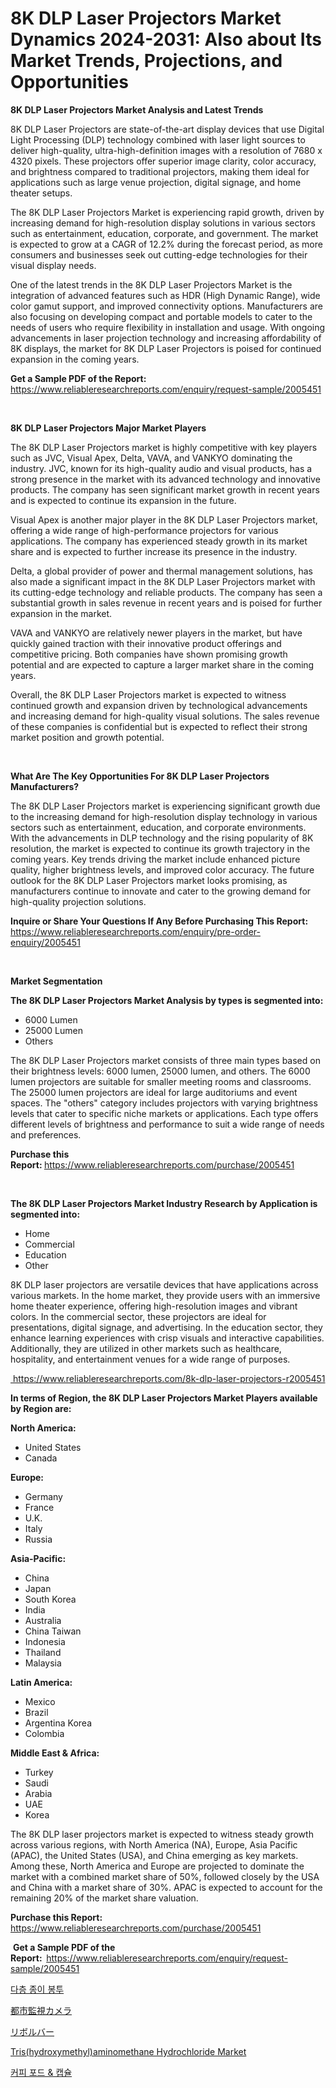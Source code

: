 <p><h1>8K DLP Laser Projectors Market Dynamics 2024-2031: Also about Its Market Trends, Projections, and Opportunities</h1></p><p><strong>8K DLP Laser Projectors Market Analysis and Latest Trends</strong></p>
<p><p>8K DLP Laser Projectors are state-of-the-art display devices that use Digital Light Processing (DLP) technology combined with laser light sources to deliver high-quality, ultra-high-definition images with a resolution of 7680 x 4320 pixels. These projectors offer superior image clarity, color accuracy, and brightness compared to traditional projectors, making them ideal for applications such as large venue projection, digital signage, and home theater setups.</p><p>The 8K DLP Laser Projectors Market is experiencing rapid growth, driven by increasing demand for high-resolution display solutions in various sectors such as entertainment, education, corporate, and government. The market is expected to grow at a CAGR of 12.2% during the forecast period, as more consumers and businesses seek out cutting-edge technologies for their visual display needs.</p><p>One of the latest trends in the 8K DLP Laser Projectors Market is the integration of advanced features such as HDR (High Dynamic Range), wide color gamut support, and improved connectivity options. Manufacturers are also focusing on developing compact and portable models to cater to the needs of users who require flexibility in installation and usage. With ongoing advancements in laser projection technology and increasing affordability of 8K displays, the market for 8K DLP Laser Projectors is poised for continued expansion in the coming years.</p></p>
<p><strong>Get a Sample PDF of the Report:&nbsp;</strong> <a href="https://www.reliableresearchreports.com/enquiry/request-sample/2005451">https://www.reliableresearchreports.com/enquiry/request-sample/2005451</a></p>
<p>&nbsp;</p>
<p><strong>8K DLP Laser Projectors Major Market Players</strong></p>
<p><p>The 8K DLP Laser Projectors market is highly competitive with key players such as JVC, Visual Apex, Delta, VAVA, and VANKYO dominating the industry. JVC, known for its high-quality audio and visual products, has a strong presence in the market with its advanced technology and innovative products. The company has seen significant market growth in recent years and is expected to continue its expansion in the future.</p><p>Visual Apex is another major player in the 8K DLP Laser Projectors market, offering a wide range of high-performance projectors for various applications. The company has experienced steady growth in its market share and is expected to further increase its presence in the industry.</p><p>Delta, a global provider of power and thermal management solutions, has also made a significant impact in the 8K DLP Laser Projectors market with its cutting-edge technology and reliable products. The company has seen a substantial growth in sales revenue in recent years and is poised for further expansion in the market.</p><p>VAVA and VANKYO are relatively newer players in the market, but have quickly gained traction with their innovative product offerings and competitive pricing. Both companies have shown promising growth potential and are expected to capture a larger market share in the coming years.</p><p>Overall, the 8K DLP Laser Projectors market is expected to witness continued growth and expansion driven by technological advancements and increasing demand for high-quality visual solutions. The sales revenue of these companies is confidential but is expected to reflect their strong market position and growth potential.</p></p>
<p>&nbsp;</p>
<p><strong>What Are The Key Opportunities For 8K DLP Laser Projectors Manufacturers?</strong></p>
<p><p>The 8K DLP Laser Projectors market is experiencing significant growth due to the increasing demand for high-resolution display technology in various sectors such as entertainment, education, and corporate environments. With the advancements in DLP technology and the rising popularity of 8K resolution, the market is expected to continue its growth trajectory in the coming years. Key trends driving the market include enhanced picture quality, higher brightness levels, and improved color accuracy. The future outlook for the 8K DLP Laser Projectors market looks promising, as manufacturers continue to innovate and cater to the growing demand for high-quality projection solutions.</p></p>
<p><strong>Inquire or Share Your Questions If Any Before Purchasing This Report:</strong> <a href="https://www.reliableresearchreports.com/enquiry/pre-order-enquiry/2005451">https://www.reliableresearchreports.com/enquiry/pre-order-enquiry/2005451</a></p>
<p>&nbsp;</p>
<p><strong>Market Segmentation</strong></p>
<p><strong>The 8K DLP Laser Projectors Market Analysis by types is segmented into:</strong></p>
<p><ul><li>6000 Lumen</li><li>25000 Lumen</li><li>Others</li></ul></p>
<p><p>The 8K DLP Laser Projectors market consists of three main types based on their brightness levels: 6000 lumen, 25000 lumen, and others. The 6000 lumen projectors are suitable for smaller meeting rooms and classrooms. The 25000 lumen projectors are ideal for large auditoriums and event spaces. The "others" category includes projectors with varying brightness levels that cater to specific niche markets or applications. Each type offers different levels of brightness and performance to suit a wide range of needs and preferences.</p></p>
<p><strong>Purchase this Report:&nbsp;</strong><a href="https://www.reliableresearchreports.com/purchase/2005451">https://www.reliableresearchreports.com/purchase/2005451</a></p>
<p>&nbsp;</p>
<p><strong>The 8K DLP Laser Projectors Market Industry Research by Application is segmented into:</strong></p>
<p><ul><li>Home</li><li>Commercial</li><li>Education</li><li>Other</li></ul></p>
<p><p>8K DLP laser projectors are versatile devices that have applications across various markets. In the home market, they provide users with an immersive home theater experience, offering high-resolution images and vibrant colors. In the commercial sector, these projectors are ideal for presentations, digital signage, and advertising. In the education sector, they enhance learning experiences with crisp visuals and interactive capabilities. Additionally, they are utilized in other markets such as healthcare, hospitality, and entertainment venues for a wide range of purposes.</p></p>
<p><a href="https://www.reliableresearchreports.com/8k-dlp-laser-projectors-r2005451">&nbsp;https://www.reliableresearchreports.com/8k-dlp-laser-projectors-r2005451</a></p>
<p><strong>In terms of Region, the 8K DLP Laser Projectors Market Players available by Region are:</strong></p>
<p>
    <p> <strong> North America: </strong>
        <ul>
            <li>United States</li>
            <li>Canada</li>
        </ul>
        </p> 
    <p> <strong> Europe: </strong>
        <ul>
            <li>Germany</li>
            <li>France</li>
            <li>U.K.</li>
            <li>Italy</li>
            <li>Russia</li>
        </ul>
        </p> 
    <p> <strong> Asia-Pacific: </strong>
        <ul>
            <li>China</li>
            <li>Japan</li>
            <li>South Korea</li>
            <li>India</li>
            <li>Australia</li>
            <li>China Taiwan</li>
            <li>Indonesia</li>
            <li>Thailand</li>
            <li>Malaysia</li>
        </ul>
        </p> 
    <p> <strong> Latin America: </strong>
        <ul>
            <li>Mexico</li>
            <li>Brazil</li>
            <li>Argentina Korea</li>
            <li>Colombia</li>
        </ul>
        </p> 
    <p> <strong> Middle East & Africa: </strong>
        <ul>
            <li>Turkey</li>
            <li>Saudi</li>
            <li>Arabia</li>
            <li>UAE</li>
            <li>Korea</li>
        </ul>
    </p>
    </p>
<p><p>The 8K DLP laser projectors market is expected to witness steady growth across various regions, with North America (NA), Europe, Asia Pacific (APAC), the United States (USA), and China emerging as key markets. Among these, North America and Europe are projected to dominate the market with a combined market share of 50%, followed closely by the USA and China with a market share of 30%. APAC is expected to account for the remaining 20% of the market share valuation.</p></p>
<p><strong>Purchase this Report: </strong><a href="https://www.reliableresearchreports.com/purchase/2005451">https://www.reliableresearchreports.com/purchase/2005451</a></p>
<p>&nbsp;<strong>Get a Sample PDF of the Report:&nbsp;&nbsp;</strong><a href="https://www.reliableresearchreports.com/enquiry/request-sample/2005451">https://www.reliableresearchreports.com/enquiry/request-sample/2005451</a></p>
<p><strong></strong></p>
<p><p><a href="https://medium.com/@leeusso5656/%EB%8B%A4%EC%B8%B5-%EC%A2%85%EC%9D%B4-%EB%B4%89%EC%A7%80-%EC%8B%9C%EC%9E%A5%EC%9D%84-%EB%B6%84%EC%84%9D%ED%95%B4%EB%B3%B8-%EA%B2%B0%EA%B3%BC-%EA%B8%80%EB%A1%9C%EB%B2%8C-%EC%82%B0%EC%97%85-%EC%A0%84%EB%A7%9D-%EB%B0%8F-%EC%98%88%EC%B8%A1-2024%EB%85%84%EB%B6%80%ED%84%B0-2031%EB%85%84%EA%B9%8C%EC%A7%80-%EC%9E%85%EB%8B%88%EB%8B%A4-38972a70c9f5">다층 종이 봉투</a></p><p><a href="https://github.com/joaejkdzgyljvo6/Market-Research-Report-List-1/blob/main/550528145979.md">都市監視カメラ</a></p><p><a href="https://github.com/JaydaWisoky2014/Market-Research-Report-List-1/blob/main/412697445978.md">リボルバー</a></p><p><a href="https://issuu.com/reportprime-2/docs/trishydroxymethylaminomethane-hydrochloride-market">Tris(hydroxymethyl)aminomethane Hydrochloride Market</a></p><p><a href="https://medium.com/@carlosrtzkzhj/%EC%BB%A4%ED%94%BC-%ED%8F%AC%EB%93%9C-%EB%B0%8F-%EC%BA%A1%EC%8A%90-%EC%8B%9C%EC%9E%A5-%EA%B7%9C%EB%AA%A8-%EC%8B%9C%EC%9E%A5-%EC%A0%84%EB%A7%9D-%EB%B0%8F-%EC%8B%9C%EC%9E%A5-%EC%98%88%EC%B8%A1-2024%EB%85%84%EB%B6%80%ED%84%B0-2031%EB%85%84%EA%B9%8C%EC%A7%80-72204b5455b9">커피 포드 & 캡슐</a></p></p>